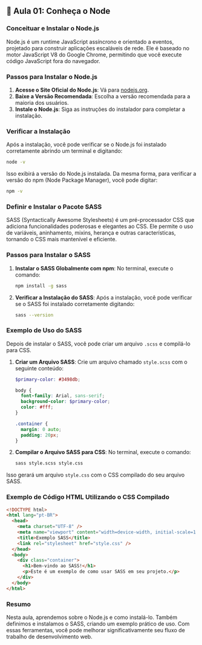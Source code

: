 ## 📝 Aula 01: Conheça o Node

### Conceituar e Instalar o Node.js

Node.js é um runtime JavaScript assíncrono e orientado a eventos, projetado para construir aplicações escaláveis de rede. Ele é baseado no motor JavaScript V8 do Google Chrome, permitindo que você execute código JavaScript fora do navegador.

### Passos para Instalar o Node.js

1. **Acesse o Site Oficial do Node.js**: Vá para [nodejs.org](https://nodejs.org).
2. **Baixe a Versão Recomendada**: Escolha a versão recomendada para a maioria dos usuários.
3. **Instale o Node.js**: Siga as instruções do instalador para completar a instalação.

### Verificar a Instalação

Após a instalação, você pode verificar se o Node.js foi instalado corretamente abrindo um terminal e digitando:

```bash
node -v
```

Isso exibirá a versão do Node.js instalada. Da mesma forma, para verificar a versão do npm (Node Package Manager), você pode digitar:

```bash
npm -v
```

### Definir e Instalar o Pacote SASS

SASS (Syntactically Awesome Stylesheets) é um pré-processador CSS que adiciona funcionalidades poderosas e elegantes ao CSS. Ele permite o uso de variáveis, aninhamento, mixins, herança e outras características, tornando o CSS mais mantenível e eficiente.

### Passos para Instalar o SASS

1. **Instalar o SASS Globalmente com npm**: No terminal, execute o comando:

   ```bash
   npm install -g sass
   ```

2. **Verificar a Instalação do SASS**: Após a instalação, você pode verificar se o SASS foi instalado corretamente digitando:

   ```bash
   sass --version
   ```

### Exemplo de Uso do SASS

Depois de instalar o SASS, você pode criar um arquivo `.scss` e compilá-lo para CSS.

1. **Criar um Arquivo SASS**: Crie um arquivo chamado `style.scss` com o seguinte conteúdo:

   ```scss
   $primary-color: #3498db;

   body {
     font-family: Arial, sans-serif;
     background-color: $primary-color;
     color: #fff;
   }

   .container {
     margin: 0 auto;
     padding: 20px;
   }
   ```

2. **Compilar o Arquivo SASS para CSS**: No terminal, execute o comando:

   ```bash
   sass style.scss style.css
   ```

Isso gerará um arquivo `style.css` com o CSS compilado do seu arquivo SASS.

### Exemplo de Código HTML Utilizando o CSS Compilado

```html
<!DOCTYPE html>
<html lang="pt-BR">
  <head>
    <meta charset="UTF-8" />
    <meta name="viewport" content="width=device-width, initial-scale=1.0" />
    <title>Exemplo SASS</title>
    <link rel="stylesheet" href="style.css" />
  </head>
  <body>
    <div class="container">
      <h1>Bem-vindo ao SASS!</h1>
      <p>Este é um exemplo de como usar SASS em seu projeto.</p>
    </div>
  </body>
</html>
```

### Resumo

Nesta aula, aprendemos sobre o Node.js e como instalá-lo. Também definimos e instalamos o SASS, criando um exemplo prático de uso. Com essas ferramentas, você pode melhorar significativamente seu fluxo de trabalho de desenvolvimento web.
